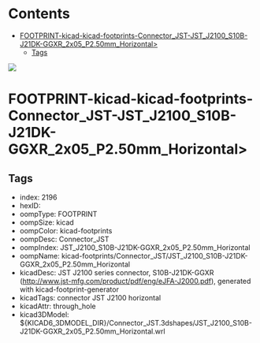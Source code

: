 



Contents
========

* [FOOTPRINT-kicad-kicad-footprints-Connector_JST-JST_J2100_S10B-J21DK-GGXR_2x05_P2.50mm_Horizontal>](#footprint-kicad-kicad-footprints-connector_jst-jst_j2100_s10b-j21dk-ggxr_2x05_p250mm_horizontal)
	* [Tags](#tags)
  
![][im]
# FOOTPRINT-kicad-kicad-footprints-Connector_JST-JST_J2100_S10B-J21DK-GGXR_2x05_P2.50mm_Horizontal>

## Tags

- index: 2196
- hexID: 
- oompType: FOOTPRINT
- oompSize: kicad
- oompColor: kicad-footprints
- oompDesc: Connector_JST
- oompIndex: JST_J2100_S10B-J21DK-GGXR_2x05_P2.50mm_Horizontal
- oompName: kicad-footprints/Connector_JST/JST_J2100_S10B-J21DK-GGXR_2x05_P2.50mm_Horizontal
- kicadDesc: JST J2100 series connector, S10B-J21DK-GGXR (http://www.jst-mfg.com/product/pdf/eng/eJFA-J2000.pdf), generated with kicad-footprint-generator
- kicadTags: connector JST J2100 horizontal
- kicadAttr: through_hole
- kicad3DModel: ${KICAD6_3DMODEL_DIR}/Connector_JST.3dshapes/JST_J2100_S10B-J21DK-GGXR_2x05_P2.50mm_Horizontal.wrl



[im]: image.png
